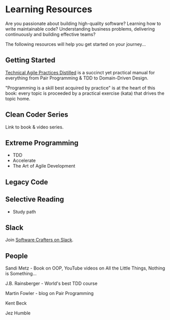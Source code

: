 # Learning Resources

Are you passionate about building high-quality software? Learning how to write maintainable code? Understanding business problems, delivering continuously and building effective teams?

The following resources will help you get started on your journey...

## Getting Started

[Technical Agile Practices Distilled](https://leanpub.com/agiletechnicalpracticesdistilled) is a succinct yet practical manual for everything from Pair Programming & TDD to Domain-Driven Design.

"Programming is a skill best acquired by practice" is at the heart of this book: every topic is proceeded by a practical exercise (kata) that drives the topic home.

## Clean Coder Series

Link to book & video series.

## Extreme Programming

- TDD
- Accelerate
- The Art of Agile Development

## Legacy Code

## Selective Reading

- Study path

## Slack

Join [Software Crafters on Slack](http://slack.softwarecraftsmanship.org/).

## People

Sandi Metz - Book on OOP, YouTube videos on All the Little Things, Nothing is Something...

J.B. Rainsberger - World's best TDD course

Martin Fowler - blog on Pair Programming

Kent Beck 

Jez Humble